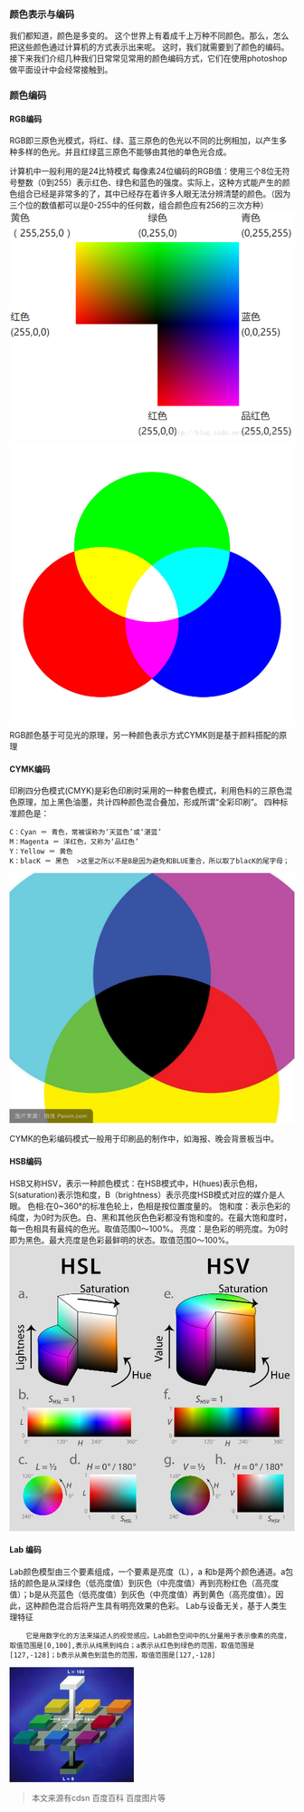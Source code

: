 ### 颜色表示与编码 
我们都知道，颜色是多变的。
这个世界上有着成千上万种不同颜色。那么，怎么把这些颜色通过计算机的方式表示出来呢。
这时，我们就需要到了颜色的编码。
接下来我们介绍几种我们日常常见常用的颜色编码方式，它们在使用photoshop做平面设计中会经常接触到。
### 颜色编码
#### RGB编码
RGB即三原色光模式，将红、绿、蓝三原色的色光以不同的比例相加，以产生多种多样的色光。并且红绿蓝三原色不能够由其他的单色光合成。

计算机中一般利用的是24比特模式
每像素24位编码的RGB值：使用三个8位无符号整数（0到255）表示红色、绿色和蓝色的强度。实际上，这种方式能产生的颜色组合已经是非常多的了，其中已经存在着许多人眼无法分辨清楚的颜色。（因为三个位的数值都可以是0-255中的任何数，组合颜色应有256的三次方种）
![](images/hw04%E7%9A%84%E5%9B%BE%E7%89%87/20171113204903322.png)
![](images/hw04%E7%9A%84%E5%9B%BE%E7%89%87/RGB-Farben.jpg)
RGB颜色基于可见光的原理，另一种颜色表示方式CYMK则是基于颜料搭配的原理
#### CYMK编码
印刷四分色模式(CMYK)是彩色印刷时采用的一种套色模式，利用色料的三原色混色原理，加上黑色油墨，共计四种颜色混合叠加，形成所谓“全彩印刷”。
四种标准颜色是：

    C：Cyan ＝ 青色，常被误称为‘天蓝色’或‘湛蓝’
    M：Magenta ＝ 洋红色，又称为‘品红色’
    Y：Yellow ＝ 黄色
    K：blacK ＝ 黑色  >这里之所以不是B是因为避免和BLUE重合，所以取了blacK的尾字母；
 ![](images/hw04%E7%9A%84%E5%9B%BE%E7%89%87/timg1.jpg)

  CYMK的色彩编码模式一般用于印刷品的制作中，如海报、晚会背景板当中。
#### HSB编码
HSB又称HSV，表示一种颜色模式：在HSB模式中，H(hues)表示色相，S(saturation)表示饱和度，B（brightness）表示亮度HSB模式对应的媒介是人眼。
色相:在0~360°的标准色轮上，色相是按位置度量的。
饱和度：表示色彩的纯度，为0时为灰色。白、黑和其他灰色色彩都没有饱和度的。在最大饱和度时，每一色相具有最纯的色光。取值范围0～100%。
亮度：是色彩的明亮度。为0时即为黑色。最大亮度是色彩最鲜明的状态。取值范围0～100%。
![](images/hw04%E7%9A%84%E5%9B%BE%E7%89%87/timg.jpg)
#### Lab 编码
Lab颜色模型由三个要素组成，一个要素是亮度（L），a 和b是两个颜色通道。a包括的颜色是从深绿色（低亮度值）到灰色（中亮度值）再到亮粉红色（高亮度值）；b是从亮蓝色（低亮度值）到灰色（中亮度值）再到黄色（高亮度值）。因此，这种颜色混合后将产生具有明亮效果的色彩。
Lab与设备无关，基于人类生理特征
        
        它是用数字化的方法来描述人的视觉感应。Lab颜色空间中的L分量用于表示像素的亮度，取值范围是[0,100],表示从纯黑到纯白；a表示从红色到绿色的范围，取值范围是[127,-128]；b表示从黄色到蓝色的范围，取值范围是[127,-128]
![](images/hw04%E7%9A%84%E5%9B%BE%E7%89%87/f7246b600c3387444d68b956500fd9f9d72aa06f.jpg)
> 本文来源有cdsn 百度百科 百度图片等
